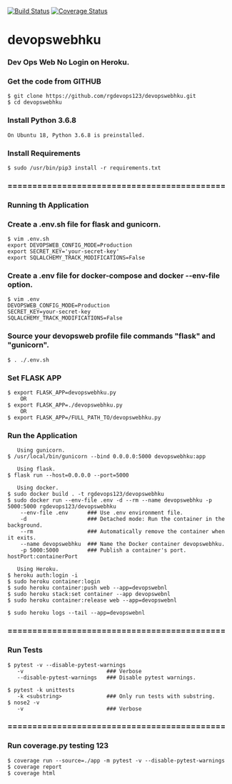 [![Build Status](https://travis-ci.com/rgdevops123/devopswebhku.svg?branch=master)](https://travis-ci.com/rgdevops123/devopswebhku)
[![Coverage Status](https://coveralls.io/repos/github/rgdevops123/devopswebhku/badge.svg?branch=master)](https://coveralls.io/github/rgdevops123/devopswebhku?branch=master)

# devopswebhku
### Dev Ops Web No Login on Heroku.

### Get the code from GITHUB

    $ git clone https://github.com/rgdevops123/devopswebhku.git
    $ cd devopswebhku


### Install Python 3.6.8

    On Ubuntu 18, Python 3.6.8 is preinstalled.


### Install Requirements

    $ sudo /usr/bin/pip3 install -r requirements.txt

 
### ============================================
### Running th Application

### Create a .env.sh file for flask and gunicorn.

    $ vim .env.sh
    export DEVOPSWEB_CONFIG_MODE=Production
    export SECRET_KEY='your-secret-key'
    export SQLALCHEMY_TRACK_MODIFICATIONS=False


### Create a .env file for docker-compose and docker --env-file option.
    $ vim .env
    DEVOPSWEB_CONFIG_MODE=Production
    SECRET_KEY=your-secret-key
    SQLALCHEMY_TRACK_MODIFICATIONS=False


### Source your devopsweb profile file commands "flask" and "gunicorn".

    $ . ./.env.sh


### Set FLASK APP
    $ export FLASK_APP=devopswebhku.py
        OR
    $ export FLASK_APP=./devopswebhku.py
        OR
    $ export FLASK_APP=/FULL_PATH_TO/devopswebhku.py


### Run the Application
       Using gunicorn.
    $ /usr/local/bin/gunicorn --bind 0.0.0.0:5000 devopswebhku:app

       Using flask.
    $ flask run --host=0.0.0.0 --port=5000

       Using docker.
    $ sudo docker build . -t rgdevops123/devopswebhku
    $ sudo docker run --env-file .env -d --rm --name devopswebhku -p 5000:5000 rgdevops123/devopswebhku
        --env-file .env      ### Use .env environment file.
        -d                   ### Detached mode: Run the container in the background.
        --rm                 ### Automatically remove the container when it exits.
        --name devopswebhku  ### Name the Docker container devopswebhku.
        -p 5000:5000         ### Publish a container's port. hostPort:containerPort

       Using Heroku.
    $ heroku auth:login -i
    $ sudo heroku container:login
    $ sudo heroku container:push web --app=devopswebnl
    $ sudo heroku stack:set container --app devopswebnl
    $ sudo heroku container:release web --app=devopswebnl
    
    $ sudo heroku logs --tail --app=devopswebnl


### ============================================
### Run Tests
    $ pytest -v --disable-pytest-warnings
       -v                          ### Verbose
       --disable-pytest-warnings   ### Disable pytest warnings.

    $ pytest -k unittests
       -k <substring>              ### Only run tests with substring. 
    $ nose2 -v
       -v                          ### Verbose

### ============================================
### Run coverage.py testing 123
    $ coverage run --source=./app -m pytest -v --disable-pytest-warnings
    $ coverage report
    $ coverage html

